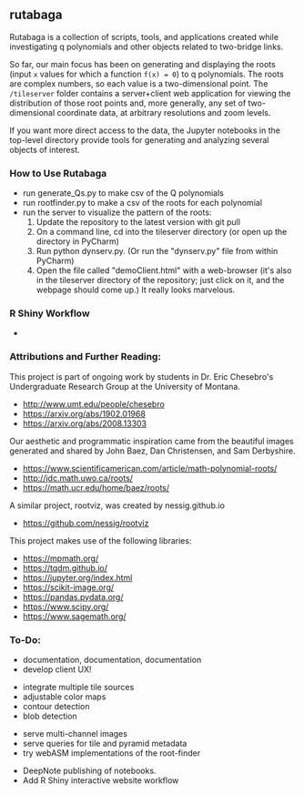 ## rutabaga
Rutabaga is a collection of scripts, tools, and applications created while investigating q polynomials and other objects related to two-bridge links.

So far, our main focus has been on generating and displaying the roots (input `x` values for which a function `f(x) = 0`) to q polynomials. The roots are complex numbers, so each value is a two-dimensional point. 
The `/tileserver` folder contains a server+client web application for viewing the distribution of those root points and, more generally, any set of two-dimensional coordinate data, at arbitrary resolutions and zoom levels. 

If you want more direct access to the data, the Jupyter notebooks in the top-level directory provide tools for generating and analyzing several objects of interest.

### How to Use Rutabaga
- run generate_Qs.py to make csv of the Q polynomials
- run rootfinder.py to make a csv of the roots for each polynomial
- run the server to visualize the pattern of the roots:
  1. Update the repository to the latest version with git pull
  2. On a command line, cd into the tileserver directory (or open up the directory in PyCharm)
  3. Run python dynserv.py. (Or run the "dynserv.py" file from within PyCharm)
  4. Open the file called "demoClient.html" with a web-browser (it's also in the tileserver directory of the repository; just click on it, and the webpage should come up.)
  It really looks marvelous.
  
### R Shiny Workflow
- 


### Attributions and Further Reading:
This project is part of ongoing work by students in Dr. Eric Chesebro's Undergraduate Research Group at the University of Montana.
- http://www.umt.edu/people/chesebro
- https://arxiv.org/abs/1902.01968
- https://arxiv.org/abs/2008.13303

Our aesthetic and programmatic inspiration came from the  beautiful images generated and shared by John Baez, Dan Christensen, and Sam Derbyshire.
- https://www.scientificamerican.com/article/math-polynomial-roots/
- http://jdc.math.uwo.ca/roots/
- https://math.ucr.edu/home/baez/roots/

A similar project, rootviz, was created by nessig.github.io
- https://github.com/nessig/rootviz

This project makes use of the following libraries:
- https://mpmath.org/
- https://tqdm.github.io/
- https://jupyter.org/index.html
- https://scikit-image.org/
- https://pandas.pydata.org/
- https://www.scipy.org/
- https://www.sagemath.org/

### To-Do:
* documentation, documentation, documentation
* develop client UX!
- integrate multiple tile sources
- adjustable color maps
- contour detection
- blob detection
* serve multi-channel images 
* serve queries for tile and pyramid metadata
* try webASM implementations of the root-finder
- DeepNote publishing of notebooks.
- Add R Shiny interactive website workflow

